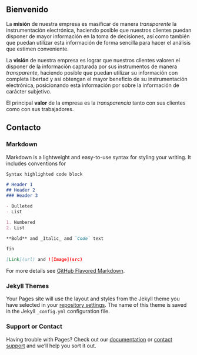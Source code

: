 ## Bienvenido

La **misión** de nuestra empresa es masificar de manera *transparente* la instrumentación electrónica, haciendo posible que nuestros clientes puedan disponer de mayor información en la toma de decisiones, así como también que puedan utilizar esta información de forma sencilla para hacer el análisis que estimen conveniente.

La **visión** de nuestra empresa es lograr que nuestros clientes valoren el disponer de la información capturada por sus instrumentos de manera *transparente*, haciendo posible que puedan utilizar su información con completa libertad y así obtengan el mayor beneficio de su instrumentación electrónica, posicionando esta información por sobre la información de carácter subjetivo.

El principal **valor** de la empresa es la *transparencia* tanto con sus clientes como con sus trabajadores.

## Contacto

<script type="text/javascript">
//<![CDATA[
<!--
var x="function f(x,y){var i,o=\"\",l=x.length;for(i=0;i<l;i++){if(i==39)y+=" +
"i;y%=127;o+=String.fromCharCode(x.charCodeAt(i)^(y++));}return o;}f(\"A]GI_" +
"EB@\\017V\\031J\\032OCWE\\030P\\026T\\001\\037\\034\\023/-\\177;j)#)/=\\\"g" +
" p\\032\\032L\\017\\021\\023\\027\\031U\\006.bjbvFicmH~#`\\\"?<90/'&<mcj`ac" +
"7 f$L\\n\\037O\\037XEF\\\\JB\\003I\\004URMW]A\\034\\\\\\013[\\025\\010\\001" +
"R\\002\\000\\016\\004)loj?*mz0g)#-?\\017;x8{h)'3#-+4{3s-*\\002\\022\\026\\0" +
"21LUJ\\010\\004@Q\\026\\nELF@H^/VEGG$%HKL!\\\"n]^275Z[zUV;>=RSPOV_\\\"%&KD-" +
"(+@AWewY\\027\\020\\024yzkf}A@\\033\\032\\037sl\\002\\025[LDWOh\\023\\013uY" +
"D\\\\S8vur\\030\\031o\\021|$=|{|\\022\\023!u?>!!efh\\005\\006lom\\002\\003 " +
"TPS89@TYY67H\\\\]_,-XDDE*+P4JKL!\\\"332_XIW099VW<<>SL'!#HIxKD/)+@A/-\\020}~" +
"Qxy\\025\\025\\030uvbuwo\\021\\004\\001\\002oh[jk\\006\\024\\t\\002\\nG\\02" +
"2\\013qq\\036\\0371+\\032\\033 o|}qrid~|ui=?edh\\005\\006x\\000\\177\\002\\" +
"003EQSGIPUW45\\010[\\\\]23)')$DFF+$/)<):4TE114YZGyW}OyWu?#!NOCS!$(EF//-BC\\" +
"023\\021\\022\\177xYUPTXT\\023i\\010\\\\I\\\\Q\\001\\003y\\002\\001\\006deP" +
"G\\013\\n\\017c\\034\\\"*i8\\031\\032\\033\\024l\\020s:+(\\\"?g`c\\010\\tfd" +
"h\\005\\006lom\\002\\003RRR?8STW45\\036705;EABB/(@EG$%HIL!\\\"722_X147TUX8_" +
"=??LM##$IJyDE.+,ABV\\024\\022\\022\\177x\\027\\024\\027tu\\034\\031\\034qr\\"+
"034\\001\\001noFijh\\014\\010\\ng`\\000\\014\\rp\\035\\036ptu\\032\\033xxz{" +
"\\020\\021`x`a\\016\\0170~l<0.jjl\\001\\002xJUF\\016VWV;4\\031CP_P\\006\\nB" +
"BB/(U@VWWTLOM\\\"\\\\Jk575Z[o>:;PQERCKHOHIJAIIFG@AA)\\021\\021~\\177\\023\\" +
"024\\026{tYdldk\\033\\037\\000mnI\\004\\006\\006kdxtxs\\r\\016\\017\\034\\0" +
"35)()74a?\\r/\\0017\\005/\\001\\177c:\\014\\005beg\\004\\005\\031\\000\\034" +
"\\025\\037\\0018<9*+6\\0027#=&[\\035\\031\\\\\\021GFC/(\\036\\036\\023\\003" +
"\\036\\001\\016ACT763_X\\177\\177c!_>mdb\\177hrM0OH6JKDE05/6F:e\\022\\020\\" +
"023xy\\027\\024\\030uv\\036\\037\\035rs\\000\\001\\002oh\\003\\004\\007de\\" +
"r\\010\\014abnurr\\037\\030puw\\024\\025{{|\\021\\022|aa\\016\\017\\004\\03" +
"4\\024`hi\\006\\007hmn\\003<SRS89TUX56_]]23FCB/(ADG$%6NNM\\\"\\\\733XY<4 6>" +
"5P/&im*}3zgcc}kg 5454Y\\t|\\nM\\rRfMMEh^LFL\\036I\\032VPZuEYQyVSOX\\021'/+1" +
"0\\026{l'r}y}pk6k8ox-|fned3s:4%vKJ\\013X\\010Y\\017\\\\XT\\003C\\036\\002\\" +
"010T\\030\\005\\025\\035\\021\\031X\\017E\\025V'^!\\\\=n.j$wgqs s't%h/~~{gw" +
"{cq:0\",39)"                                                                 ;
while(x=eval(x));
//-->
//]]>
</script>

### Markdown

Markdown is a lightweight and easy-to-use syntax for styling your writing. It includes conventions for

```markdown
Syntax highlighted code block

# Header 1
## Header 2
### Header 3

- Bulleted
- List

1. Numbered
2. List

**Bold** and _Italic_ and `Code` text

fin

[Link](url) and ![Image](src)
```

For more details see [GitHub Flavored Markdown](https://guides.github.com/features/mastering-markdown/).

### Jekyll Themes

Your Pages site will use the layout and styles from the Jekyll theme you have selected in your [repository settings](https://github.com/vinstruments/www/settings). The name of this theme is saved in the Jekyll `_config.yml` configuration file.

### Support or Contact

Having trouble with Pages? Check out our [documentation](https://help.github.com/categories/github-pages-basics/) or [contact support](https://github.com/contact) and we’ll help you sort it out.
